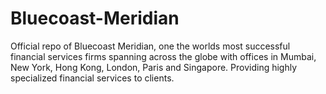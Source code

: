 # Bluecoast-Meridian
Official repo of Bluecoast Meridian, one the worlds most successful financial services firms spanning across the globe with offices in Mumbai, New York, Hong Kong, London, Paris and Singapore. Providing highly specialized financial services to clients.
